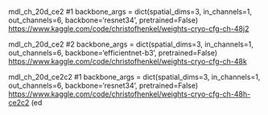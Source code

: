 mdl_ch_20d_ce2 #1
backbone_args = dict(spatial_dims=3,
in_channels=1,
out_channels=6,
backbone=‘resnet34’,                         pretrained=False)
https://www.kaggle.com/code/christofhenkel/weights-cryo-cfg-ch-48j2

mdl_ch_20d_ce2 #2
backbone_args = dict(spatial_dims=3,
in_channels=1,
out_channels=6,
backbone=‘efficientnet-b3’,                         pretrained=False)
https://www.kaggle.com/code/christofhenkel/weights-cryo-cfg-ch-48k

mdl_ch_20d_ce2c2 #1
backbone_args = dict(spatial_dims=3,
in_channels=1,
out_channels=6,
backbone=‘resnet34’,                         pretrained=False)
https://www.kaggle.com/code/christofhenkel/weights-cryo-cfg-ch-48h-ce2c2 (ed

